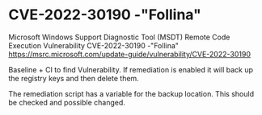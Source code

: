 # CVE-2022-30190 -"Follina"

Microsoft Windows Support Diagnostic Tool (MSDT) Remote Code Execution Vulnerability
CVE-2022-30190 -"Follina"
https://msrc.microsoft.com/update-guide/vulnerability/CVE-2022-30190

Baseline + CI to find Vulnerability. If remediation is enabled it will back up the registry keys and then delete them.

The remediation script has a variable for the backup location. This should be checked and possible changed.
